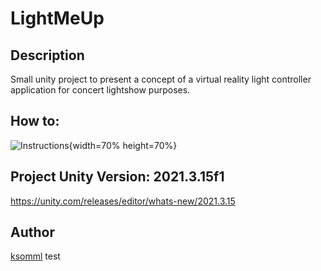 # LightMeUp


## Description

Small unity project to present a concept of a virtual reality light controller application for concert lightshow purposes.

## How to:

![Instructions](/uploads/e1c223d4d9b0516ecbc1c677d2a97ab4/Instructions.png){width=70% height=70%}

## Project Unity Version: 2021.3.15f1

https://unity.com/releases/editor/whats-new/2021.3.15 

## Author

[ksomml](https://github.com/ksomml)
test
